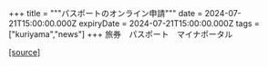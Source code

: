 +++
title = """パスポートのオンライン申請"""
date = 2024-07-21T15:00:00.000Z
expiryDate = 2024-07-21T15:00:00.000Z
tags = ["kuriyama","news"]
+++
旅券　パスポート　マイナポータル

[[source]](https://www.town.kuriyama.hokkaido.jp/soshiki/36/28213.html)

